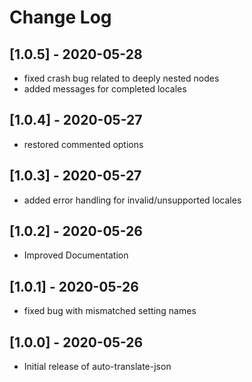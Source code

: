 # Change Log

## [1.0.5] - 2020-05-28

- fixed crash bug related to deeply nested nodes
- added messages for completed locales

## [1.0.4] - 2020-05-27

- restored commented options

## [1.0.3] - 2020-05-27

- added error handling for invalid/unsupported locales

## [1.0.2] - 2020-05-26

- Improved Documentation

## [1.0.1] - 2020-05-26

- fixed bug with mismatched setting names

## [1.0.0] - 2020-05-26

- Initial release of auto-translate-json
